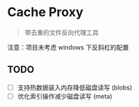 # Cache Proxy

> 带去重的文件反向代理工具

注意：项目未考虑 windows 下反斜杠的配置

## TODO

- [ ] 支持热数据装入内存降低磁盘读写 (blobs)
- [ ] 优化索引操作减少磁盘读写 (meta)